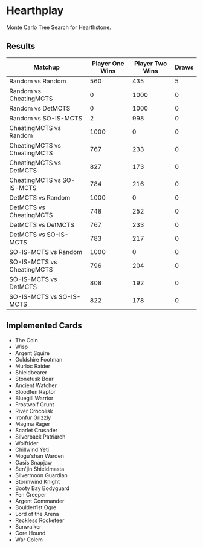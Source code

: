 Hearthplay
==========

Monte Carlo Tree Search for Hearthstone.

## Results

| Matchup | Player One Wins | Player Two Wins | Draws |
| ------------- | ------------- | ------------- | ------------- |
| Random vs Random  | 560 | 435 | 5 |
| Random vs CheatingMCTS  | 0 | 1000 | 0 |
| Random vs DetMCTS  | 0 | 1000 | 0 |
| Random vs SO-IS-MCTS  | 2 | 998 | 0 |
| CheatingMCTS vs Random  | 1000 | 0 | 0 |
| CheatingMCTS vs CheatingMCTS  | 767 | 233 | 0 |
| CheatingMCTS vs DetMCTS  | 827 | 173 | 0 |
| CheatingMCTS vs SO-IS-MCTS  | 784 | 216 | 0 |
| DetMCTS vs Random  | 1000 | 0 | 0 |
| DetMCTS vs CheatingMCTS  | 748  | 252  | 0 |
| DetMCTS vs DetMCTS  |  767  | 233  | 0 |
| DetMCTS vs SO-IS-MCTS  | 783  | 217  | 0 |
| SO-IS-MCTS vs Random | 1000 | 0    | 0 |
| SO-IS-MCTS vs CheatingMCTS  | 796  | 204  | 0 |
| SO-IS-MCTS vs DetMCTS      |  808  | 192  | 0 |
| SO-IS-MCTS vs SO-IS-MCTS   |  822  | 178  | 0 |

## Implemented Cards

* The Coin
* Wisp
* Argent Squire
* Goldshire Footman
* Murloc Raider
* Shieldbearer
* Stonetusk Boar
* Ancient Watcher
* Bloodfen Raptor
* Bluegill Warrior
* Frostwolf Grunt
* River Crocolisk
* Ironfur Grizzly
* Magma Rager
* Scarlet Crusader
* Silverback Patriarch
* Wolfrider
* Chillwind Yeti
* Mogu'shan Warden
* Oasis Snapjaw
* Sen'jin Shieldmasta
* Silvermoon Guardian
* Stormwind Knight
* Booty Bay Bodyguard
* Fen Creeper
* Argent Commander
* Boulderfist Ogre
* Lord of the Arena
* Reckless Rocketeer
* Sunwalker
* Core Hound
* War Golem
